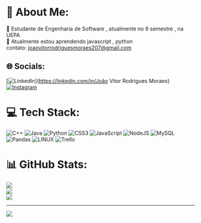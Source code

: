 # 💫 About Me:
🔭 Estudante de Engenharia de Software , atualmente no 6 semestre , na UEPA<br>🌱 Atualmente estou aprendendo  javascript , python<br>contato: joaovitorrodriguesmoraes207@gmail.com


## 🌐 Socials:
[![LinkedIn](https://img.shields.io/badge/LinkedIn-%230077B5.svg?logo=linkedin&logoColor=white)](https://linkedin.com/in/João Vitor Rodrigues Moraes) 
[![Instagram](https://img.shields.io/badge/Instagram-%23E4405F.svg?logo=Instagram&logoColor=white)](https://instagram.com/_jmoraex) 

# 💻 Tech Stack:
![C++](https://img.shields.io/badge/c++-%2300599C.svg?style=for-the-badge&logo=c%2B%2B&logoColor=white) ![Java](https://img.shields.io/badge/java-%23ED8B00.svg?style=for-the-badge&logo=java&logoColor=white) ![Python](https://img.shields.io/badge/python-3670A0?style=for-the-badge&logo=python&logoColor=ffdd54) ![CSS3](https://img.shields.io/badge/css3-%231572B6.svg?style=for-the-badge&logo=css3&logoColor=white) ![JavaScript](https://img.shields.io/badge/javascript-%23323330.svg?style=for-the-badge&logo=javascript&logoColor=%23F7DF1E) ![NodeJS](https://img.shields.io/badge/node.js-6DA55F?style=for-the-badge&logo=node.js&logoColor=white) ![MySQL](https://img.shields.io/badge/mysql-%2300f.svg?style=for-the-badge&logo=mysql&logoColor=white) ![Pandas](https://img.shields.io/badge/pandas-%23150458.svg?style=for-the-badge&logo=pandas&logoColor=white) ![LINUX](https://img.shields.io/badge/Linux-FCC624?style=for-the-badge&logo=linux&logoColor=black) ![Trello](https://img.shields.io/badge/Trello-%23026AA7.svg?style=for-the-badge&logo=Trello&logoColor=white)
# 📊 GitHub Stats:
![](https://github-readme-stats.vercel.app/api?username=joaovmoraes1&theme=radical&hide_border=false&include_all_commits=false&count_private=false)<br/>
![](https://github-readme-streak-stats.herokuapp.com/?user=joaovmoraes1&theme=radical&hide_border=false)<br/>
![](https://github-readme-stats.vercel.app/api/top-langs/?username=joaovmoraes1&theme=radical&hide_border=false&include_all_commits=false&count_private=false&layout=compact)

---
[![](https://visitcount.itsvg.in/api?id=joaovmoraes1&icon=0&color=0)](https://visitcount.itsvg.in)

<!-- Proudly created with GPRM ( https://gprm.itsvg.in ) -->
